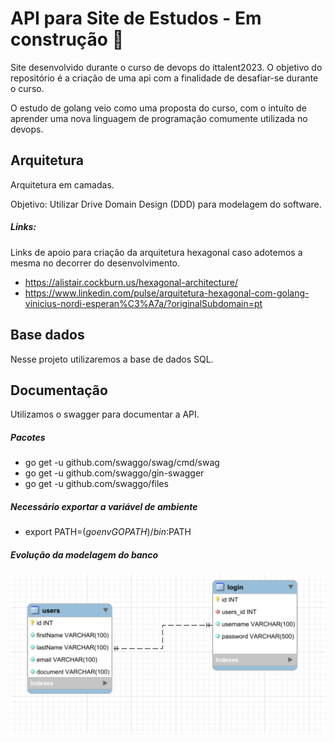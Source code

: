 # API para Site de Estudos - Em construção :hammer:

Site desenvolvido durante o curso de devops do ittalent2023. O objetivo do repositório é a criação de uma api com a finalidade de desafiar-se durante o curso. 

O estudo de golang veio como uma proposta do curso, com o intuíto de aprender uma nova linguagem de programação comumente utilizada no devops.

## Arquitetura

Arquitetura em camadas. 

Objetivo: Utilizar Drive Domain Design (DDD) para modelagem do software. 

##### Links:

Links de apoio para criação da arquitetura hexagonal caso adotemos a mesma no decorrer do desenvolvimento.

- https://alistair.cockburn.us/hexagonal-architecture/
- https://www.linkedin.com/pulse/arquitetura-hexagonal-com-golang-vinicius-nordi-esperan%C3%A7a/?originalSubdomain=pt

## Base dados

Nesse projeto utilizaremos a base de dados SQL.

## Documentação

Utilizamos o swagger para documentar a API.

##### Pacotes

- go get -u github.com/swaggo/swag/cmd/swag
- go get -u github.com/swaggo/gin-swagger
- go get -u github.com/swaggo/files

##### Necessário exportar a variável de ambiente
 
- export PATH=$(go env GOPATH)/bin:$PATH

##### Evolução da modelagem do banco


![Database](/src/utils/svg/initialDatabase.svg)
